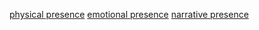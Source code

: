 [physical presence](physical%20presence.md)
[emotional presence](emotional%20presence.md)
[narrative presence](narrative%20presence.md)
